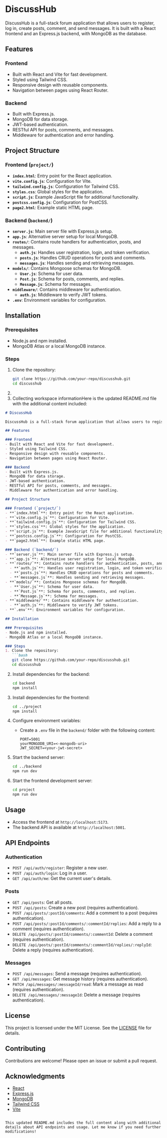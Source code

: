 # DiscussHub

DiscussHub is a full-stack forum application that allows users to register, log in, create posts, comment, and send messages. It is built with a React frontend and an Express.js backend, with MongoDB as the database.

## Features

### Frontend
- Built with React and Vite for fast development.
- Styled using Tailwind CSS.
- Responsive design with reusable components.
- Navigation between pages using React Router.

### Backend
- Built with Express.js.
- MongoDB for data storage.
- JWT-based authentication.
- RESTful API for posts, comments, and messages.
- Middleware for authentication and error handling.

## Project Structure

### Frontend (`project/`)
- **`index.html`**: Entry point for the React application.
- **`vite.config.js`**: Configuration for Vite.
- **`tailwind.config.js`**: Configuration for Tailwind CSS.
- **`styles.css`**: Global styles for the application.
- **`script.js`**: Example JavaScript file for additional functionality.
- **`postcss.config.js`**: Configuration for PostCSS.
- **`page2.html`**: Example static HTML page.

### Backend (`backend/`)
- **`server.js`**: Main server file with Express.js setup.
- **`app.js`**: Alternative server setup for local MongoDB.
- **`routes/`**: Contains route handlers for authentication, posts, and messages.
  - **`auth.js`**: Handles user registration, login, and token verification.
  - **`posts.js`**: Handles CRUD operations for posts and comments.
  - **`messages.js`**: Handles sending and retrieving messages.
- **`models/`**: Contains Mongoose schemas for MongoDB.
  - **`User.js`**: Schema for user data.
  - **`Post.js`**: Schema for posts, comments, and replies.
  - **`Message.js`**: Schema for messages.
- **`middleware/`**: Contains middleware for authentication.
  - **`auth.js`**: Middleware to verify JWT tokens.
- **`.env`**: Environment variables for configuration.

## Installation

### Prerequisites
- Node.js and npm installed.
- MongoDB Atlas or a local MongoDB instance.

### Steps
1. Clone the repository:
   ```bash
   git clone https://github.com/your-repo/discusshub.git
   cd discusshub

2. 
3. Collecting workspace informationHere is the updated README.md file with the additional content included:

```markdown
# DiscussHub

DiscussHub is a full-stack forum application that allows users to register, log in, create posts, comment, and send messages. It is built with a React frontend and an Express.js backend, with MongoDB as the database.

## Features

### Frontend
- Built with React and Vite for fast development.
- Styled using Tailwind CSS.
- Responsive design with reusable components.
- Navigation between pages using React Router.

### Backend
- Built with Express.js.
- MongoDB for data storage.
- JWT-based authentication.
- RESTful API for posts, comments, and messages.
- Middleware for authentication and error handling.

## Project Structure

### Frontend (`project/`)
- **`index.html`**: Entry point for the React application.
- **`vite.config.js`**: Configuration for Vite.
- **`tailwind.config.js`**: Configuration for Tailwind CSS.
- **`styles.css`**: Global styles for the application.
- **`script.js`**: Example JavaScript file for additional functionality.
- **`postcss.config.js`**: Configuration for PostCSS.
- **`page2.html`**: Example static HTML page.

### Backend (`backend/`)
- **`server.js`**: Main server file with Express.js setup.
- **`app.js`**: Alternative server setup for local MongoDB.
- **`routes/`**: Contains route handlers for authentication, posts, and messages.
  - **`auth.js`**: Handles user registration, login, and token verification.
  - **`posts.js`**: Handles CRUD operations for posts and comments.
  - **`messages.js`**: Handles sending and retrieving messages.
- **`models/`**: Contains Mongoose schemas for MongoDB.
  - **`User.js`**: Schema for user data.
  - **`Post.js`**: Schema for posts, comments, and replies.
  - **`Message.js`**: Schema for messages.
- **`middleware/`**: Contains middleware for authentication.
  - **`auth.js`**: Middleware to verify JWT tokens.
- **`.env`**: Environment variables for configuration.

## Installation

### Prerequisites
- Node.js and npm installed.
- MongoDB Atlas or a local MongoDB instance.

### Steps
1. Clone the repository:
   ```bash
   git clone https://github.com/your-repo/discusshub.git
   cd discusshub
   ```

2. Install dependencies for the backend:
   ```bash
   cd backend
   npm install
   ```

3. Install dependencies for the frontend:
   ```bash
   cd ../project
   npm install
   ```

4. Configure environment variables:
   - Create a `.env` file in the `backend/` folder with the following content:
     ```
     PORT=5001
     yourMONGODB_URI=<-mongodb-uri>
     JWT_SECRET=<your-jwt-secret>
     ```

5. Start the backend server:
   ```bash
   cd ../backend
   npm run dev
   ```

6. Start the frontend development server:
   ```bash
   cd project
   npm run dev
   ```

## Usage

- Access the frontend at `http://localhost:5173`.
- The backend API is available at `http://localhost:5001`.

## API Endpoints

### Authentication
- `POST /api/auth/register`: Register a new user.
- `POST /api/auth/login`: Log in a user.
- `GET /api/auth/me`: Get the current user's details.

### Posts
- `GET /api/posts`: Get all posts.
- `POST /api/posts`: Create a new post (requires authentication).
- `POST /api/posts/:postId/comments`: Add a comment to a post (requires authentication).
- `POST /api/posts/:postId/comments/:commentId/replies`: Add a reply to a comment (requires authentication).
- `DELETE /api/posts/:postId/comments/:commentId`: Delete a comment (requires authentication).
- `DELETE /api/posts/:postId/comments/:commentId/replies/:replyId`: Delete a reply (requires authentication).

### Messages
- `POST /api/messages`: Send a message (requires authentication).
- `GET /api/messages`: Get message history (requires authentication).
- `PATCH /api/messages/:messageId/read`: Mark a message as read (requires authentication).
- `DELETE /api/messages/:messageId`: Delete a message (requires authentication).

## License

This project is licensed under the MIT License. See the [LICENSE](LICENSE) file for details.

## Contributing

Contributions are welcome! Please open an issue or submit a pull request.

## Acknowledgments

- [React](https://reactjs.org/)
- [Express.js](https://expressjs.com/)
- [MongoDB](https://www.mongodb.com/)
- [Tailwind CSS](https://tailwindcss.com/)
- [Vite](https://vitejs.dev/)
```

This updated README.md includes the full content along with additional details about API endpoints and usage. Let me know if you need further modifications!
